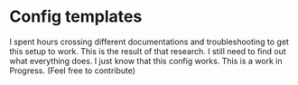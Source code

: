 # Config templates
I spent hours crossing different documentations and troubleshooting to get this setup to work. This is the result of that research. I still need to find out what everything does. I just know that this config works. This is a work in Progress. (Feel free to contribute)
